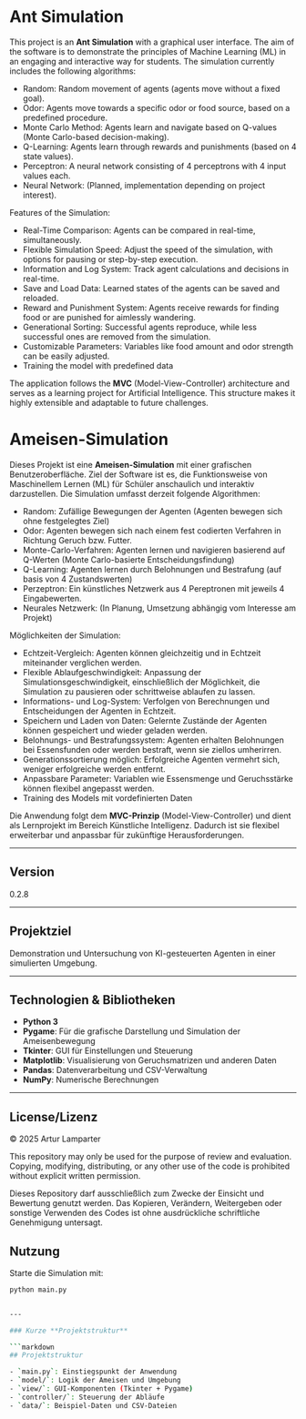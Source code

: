 # Ant Simulation

This project is an **Ant Simulation** with a graphical user interface.
The aim of the software is to demonstrate the principles of Machine Learning (ML) in an engaging and interactive way for students. The simulation currently includes the following algorithms:

- Random: Random movement of agents (agents move without a fixed goal).
- Odor: Agents move towards a specific odor or food source, based on a predefined procedure.
- Monte Carlo Method: Agents learn and navigate based on Q-values (Monte Carlo-based decision-making).
- Q-Learning: Agents learn through rewards and punishments (based on 4 state values).
- Perceptron: A neural network consisting of 4 perceptrons with 4 input values each.
- Neural Network: (Planned, implementation depending on project interest).

Features of the Simulation:

- Real-Time Comparison: Agents can be compared in real-time, simultaneously.
- Flexible Simulation Speed: Adjust the speed of the simulation, with options for pausing or step-by-step execution.
- Information and Log System: Track agent calculations and decisions in real-time.
- Save and Load Data: Learned states of the agents can be saved and reloaded.
- Reward and Punishment System: Agents receive rewards for finding food or are punished for aimlessly wandering.
- Generational Sorting: Successful agents reproduce, while less successful ones are removed from the simulation.
- Customizable Parameters: Variables like food amount and odor strength can be easily adjusted.
- Training the model with predefined data

The application follows the **MVC** (Model-View-Controller) architecture and serves as a learning project for Artificial Intelligence.
This structure makes it highly extensible and adaptable to future challenges.

# Ameisen-Simulation

Dieses Projekt ist eine **Ameisen-Simulation** mit einer grafischen Benutzeroberfläche. 
Ziel der Software ist es, die Funktionsweise von Maschinellem Lernen (ML) für Schüler anschaulich 
und interaktiv darzustellen. Die Simulation umfasst derzeit folgende Algorithmen:

- Random: Zufällige Bewegungen der Agenten (Agenten bewegen sich ohne festgelegtes Ziel)
- Odor: Agenten bewegen sich nach einem fest codierten Verfahren in Richtung Geruch bzw. Futter.
- Monte-Carlo-Verfahren: Agenten lernen und navigieren basierend auf Q-Werten (Monte Carlo-basierte Entscheidungsfindung)
- Q-Learning: Agenten lernen durch Belohnungen und Bestrafung (auf basis von 4 Zustandswerten)
- Perzeptron: Ein künstliches Netzwerk aus 4 Pereptronen mit jeweils 4 Eingabewerten.
- Neurales Netzwerk: (In Planung, Umsetzung abhängig vom Interesse am Projekt)

Möglichkeiten der Simulation:

- Echtzeit-Vergleich: Agenten können gleichzeitig und in Echtzeit miteinander verglichen werden.
- Flexible Ablaufgeschwindigkeit: Anpassung der Simulationsgeschwindigkeit, einschließlich der Möglichkeit, die Simulation zu pausieren oder schrittweise ablaufen zu lassen.
- Informations- und Log-System: Verfolgen von Berechnungen und Entscheidungen der Agenten in Echtzeit.
- Speichern und Laden von Daten: Gelernte Zustände der Agenten können gespeichert und wieder geladen werden.
- Belohnungs- und Bestrafungssystem: Agenten erhalten Belohnungen bei Essensfunden oder werden bestraft, wenn sie ziellos umherirren.
- Generationssortierung möglich: Erfolgreiche Agenten vermehrt sich, weniger erfolgreiche werden entfernt.
- Anpassbare Parameter: Variablen wie Essensmenge und Geruchsstärke können flexibel angepasst werden.
- Training des Models mit vordefinierten Daten

Die Anwendung folgt dem **MVC-Prinzip** (Model-View-Controller) und dient als Lernprojekt im Bereich Künstliche Intelligenz.
Dadurch ist sie flexibel erweiterbar und anpassbar für zukünftige Herausforderungen.

---

## Version

0.2.8

---

## Projektziel

Demonstration und Untersuchung von KI-gesteuerten Agenten in einer simulierten Umgebung.

---

## Technologien & Bibliotheken

- **Python 3**  
- **Pygame**: Für die grafische Darstellung und Simulation der Ameisenbewegung  
- **Tkinter**: GUI für Einstellungen und Steuerung  
- **Matplotlib**: Visualisierung von Geruchsmatrizen und anderen Daten  
- **Pandas**: Datenverarbeitung und CSV-Verwaltung  
- **NumPy**: Numerische Berechnungen  

---

## License/Lizenz

© 2025 Artur Lamparter

This repository may only be used for the purpose of review and evaluation.
Copying, modifying, distributing, or any other use of the code is prohibited without explicit written permission.

Dieses Repository darf ausschließlich zum Zwecke der Einsicht und Bewertung genutzt werden. Das Kopieren, Verändern, Weitergeben oder sonstige Verwenden des Codes ist ohne ausdrückliche schriftliche Genehmigung untersagt.


## Nutzung

Starte die Simulation mit:

```bash
python main.py


---

### Kurze **Projektstruktur**

```markdown
## Projektstruktur

- `main.py`: Einstiegspunkt der Anwendung  
- `model/`: Logik der Ameisen und Umgebung  
- `view/`: GUI-Komponenten (Tkinter + Pygame)  
- `controller/`: Steuerung der Abläufe  
- `data/`: Beispiel-Daten und CSV-Dateien  



